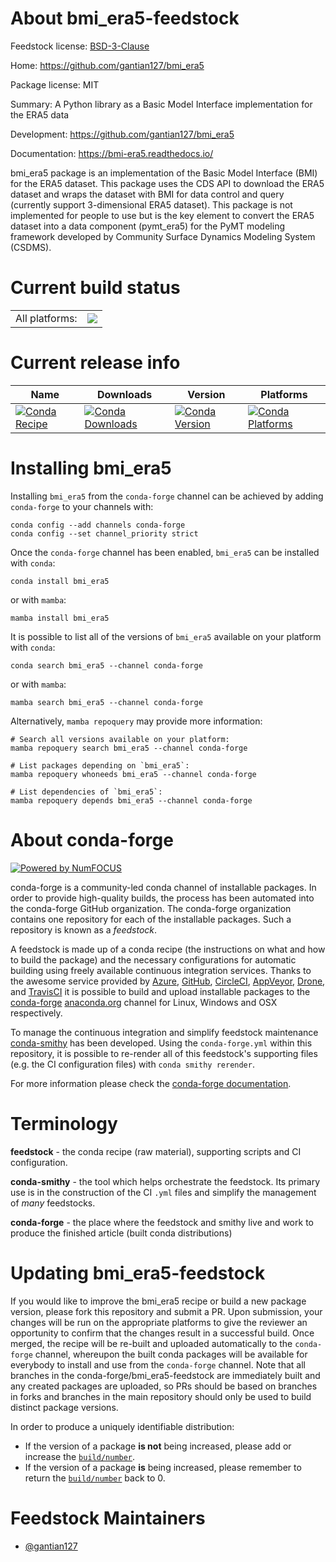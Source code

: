 About bmi_era5-feedstock
========================

Feedstock license: [BSD-3-Clause](https://github.com/conda-forge/bmi_era5-feedstock/blob/main/LICENSE.txt)

Home: https://github.com/gantian127/bmi_era5

Package license: MIT

Summary: A Python library as a Basic Model Interface implementation for the ERA5 data


Development: https://github.com/gantian127/bmi_era5

Documentation: https://bmi-era5.readthedocs.io/

bmi_era5 package is an implementation of the Basic Model Interface (BMI) for
the ERA5 dataset. This package uses the CDS API to download the ERA5 dataset
and wraps the dataset with BMI for data control and query (currently support 3-dimensional ERA5 dataset).
This package is not implemented for people to use but is the key element to
convert the ERA5 dataset into a data component (pymt_era5) for the PyMT modeling
framework developed by Community Surface Dynamics Modeling System (CSDMS).


Current build status
====================


<table><tr><td>All platforms:</td>
    <td>
      <a href="https://dev.azure.com/conda-forge/feedstock-builds/_build/latest?definitionId=18278&branchName=main">
        <img src="https://dev.azure.com/conda-forge/feedstock-builds/_apis/build/status/bmi_era5-feedstock?branchName=main">
      </a>
    </td>
  </tr>
</table>

Current release info
====================

| Name | Downloads | Version | Platforms |
| --- | --- | --- | --- |
| [![Conda Recipe](https://img.shields.io/badge/recipe-bmi_era5-green.svg)](https://anaconda.org/conda-forge/bmi_era5) | [![Conda Downloads](https://img.shields.io/conda/dn/conda-forge/bmi_era5.svg)](https://anaconda.org/conda-forge/bmi_era5) | [![Conda Version](https://img.shields.io/conda/vn/conda-forge/bmi_era5.svg)](https://anaconda.org/conda-forge/bmi_era5) | [![Conda Platforms](https://img.shields.io/conda/pn/conda-forge/bmi_era5.svg)](https://anaconda.org/conda-forge/bmi_era5) |

Installing bmi_era5
===================

Installing `bmi_era5` from the `conda-forge` channel can be achieved by adding `conda-forge` to your channels with:

```
conda config --add channels conda-forge
conda config --set channel_priority strict
```

Once the `conda-forge` channel has been enabled, `bmi_era5` can be installed with `conda`:

```
conda install bmi_era5
```

or with `mamba`:

```
mamba install bmi_era5
```

It is possible to list all of the versions of `bmi_era5` available on your platform with `conda`:

```
conda search bmi_era5 --channel conda-forge
```

or with `mamba`:

```
mamba search bmi_era5 --channel conda-forge
```

Alternatively, `mamba repoquery` may provide more information:

```
# Search all versions available on your platform:
mamba repoquery search bmi_era5 --channel conda-forge

# List packages depending on `bmi_era5`:
mamba repoquery whoneeds bmi_era5 --channel conda-forge

# List dependencies of `bmi_era5`:
mamba repoquery depends bmi_era5 --channel conda-forge
```


About conda-forge
=================

[![Powered by
NumFOCUS](https://img.shields.io/badge/powered%20by-NumFOCUS-orange.svg?style=flat&colorA=E1523D&colorB=007D8A)](https://numfocus.org)

conda-forge is a community-led conda channel of installable packages.
In order to provide high-quality builds, the process has been automated into the
conda-forge GitHub organization. The conda-forge organization contains one repository
for each of the installable packages. Such a repository is known as a *feedstock*.

A feedstock is made up of a conda recipe (the instructions on what and how to build
the package) and the necessary configurations for automatic building using freely
available continuous integration services. Thanks to the awesome service provided by
[Azure](https://azure.microsoft.com/en-us/services/devops/), [GitHub](https://github.com/),
[CircleCI](https://circleci.com/), [AppVeyor](https://www.appveyor.com/),
[Drone](https://cloud.drone.io/welcome), and [TravisCI](https://travis-ci.com/)
it is possible to build and upload installable packages to the
[conda-forge](https://anaconda.org/conda-forge) [anaconda.org](https://anaconda.org/)
channel for Linux, Windows and OSX respectively.

To manage the continuous integration and simplify feedstock maintenance
[conda-smithy](https://github.com/conda-forge/conda-smithy) has been developed.
Using the ``conda-forge.yml`` within this repository, it is possible to re-render all of
this feedstock's supporting files (e.g. the CI configuration files) with ``conda smithy rerender``.

For more information please check the [conda-forge documentation](https://conda-forge.org/docs/).

Terminology
===========

**feedstock** - the conda recipe (raw material), supporting scripts and CI configuration.

**conda-smithy** - the tool which helps orchestrate the feedstock.
                   Its primary use is in the construction of the CI ``.yml`` files
                   and simplify the management of *many* feedstocks.

**conda-forge** - the place where the feedstock and smithy live and work to
                  produce the finished article (built conda distributions)


Updating bmi_era5-feedstock
===========================

If you would like to improve the bmi_era5 recipe or build a new
package version, please fork this repository and submit a PR. Upon submission,
your changes will be run on the appropriate platforms to give the reviewer an
opportunity to confirm that the changes result in a successful build. Once
merged, the recipe will be re-built and uploaded automatically to the
`conda-forge` channel, whereupon the built conda packages will be available for
everybody to install and use from the `conda-forge` channel.
Note that all branches in the conda-forge/bmi_era5-feedstock are
immediately built and any created packages are uploaded, so PRs should be based
on branches in forks and branches in the main repository should only be used to
build distinct package versions.

In order to produce a uniquely identifiable distribution:
 * If the version of a package **is not** being increased, please add or increase
   the [``build/number``](https://docs.conda.io/projects/conda-build/en/latest/resources/define-metadata.html#build-number-and-string).
 * If the version of a package **is** being increased, please remember to return
   the [``build/number``](https://docs.conda.io/projects/conda-build/en/latest/resources/define-metadata.html#build-number-and-string)
   back to 0.

Feedstock Maintainers
=====================

* [@gantian127](https://github.com/gantian127/)

